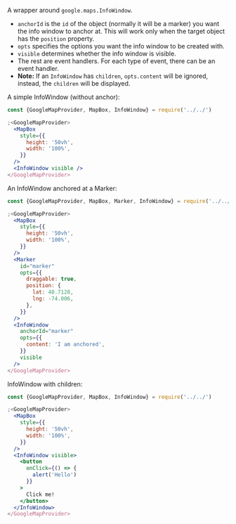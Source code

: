 A wrapper around `google.maps.InfoWindow`.

- `anchorId` is the `id` of the object (normally it will be a marker) you want
  the info window to anchor at. This will work only when the target object has
  the `position` property.
- `opts` specifies the options you want the info window to be created with.
- `visible` determines whether the info window is visible.
- The rest are event handlers. For each type of event, there can be an event
  handler.
- **Note:** If an `InfoWindow` has `children`, `opts.content` will be ignored,
  instead, the `children` will be displayed.

A simple InfoWindow (without anchor):

```jsx
const {GoogleMapProvider, MapBox, InfoWindow} = require('../../')

;<GoogleMapProvider>
  <MapBox
    style={{
      height: '50vh',
      width: '100%',
    }}
  />
  <InfoWindow visible />
</GoogleMapProvider>
```

An InfoWindow anchored at a Marker:

```jsx
const {GoogleMapProvider, MapBox, Marker, InfoWindow} = require('../../')

;<GoogleMapProvider>
  <MapBox
    style={{
      height: '50vh',
      width: '100%',
    }}
  />
  <Marker
    id="marker"
    opts={{
      draggable: true,
      position: {
        lat: 40.7128,
        lng: -74.006,
      },
    }}
  />
  <InfoWindow
    anchorId="marker"
    opts={{
      content: 'I am anchored',
    }}
    visible
  />
</GoogleMapProvider>
```

InfoWindow with children:

```jsx
const {GoogleMapProvider, MapBox, InfoWindow} = require('../../')

;<GoogleMapProvider>
  <MapBox
    style={{
      height: '50vh',
      width: '100%',
    }}
  />
  <InfoWindow visible>
    <button
      onClick={() => {
        alert('Hello')
      }}
    >
      Click me!
    </button>
  </InfoWindow>
</GoogleMapProvider>
```
